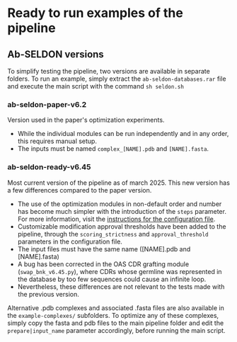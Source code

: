 # Ready to run examples of the pipeline

## Ab-SELDON versions
To simplify testing the pipeline, two versions are available in separate folders. To run an example, simply extract the `ab-seldon-databases.rar` file and execute the main script with the command `sh seldon.sh`

### ab-seldon-paper-v6.2
Version used in the paper's optimization experiments. 
- While the individual modules can be run independently and in any order, this requires manual setup. 
- The inputs must be named `complex_[NAME].pdb` and `[NAME].fasta`. 

### ab-seldon-ready-v6.45
Most current version of the pipeline as of march 2025. This new version has a few differences compared to the paper version.
- The use of the optimization modules in non-default order and number has become much simpler with the introduction of the `steps` parameter. For more information, visit the [instructions for the configuration file]().
- Customizable modification approval thresholds have been added to the pipeline, through the `scoring_strictness` and `approval_threshold` parameters in the configuration file.
- The input files must have the same name ([NAME].pdb and [NAME].fasta)
- A bug has been corrected in the OAS CDR grafting module (`swap_bnk_v6.45.py`), where CDRs whose germline was represented in the database by too few sequences could cause an infinite loop.
- Nevertheless, these differences are not relevant to the tests made with the previous version.

Alternative .pdb complexes and associated .fasta files are also available in the `example-complexes/` subfolders. To optimize any of these complexes, simply copy the fasta and pdb files to the main pipeline folder and edit the `prepare|input_name` parameter accordingly, before running the main script.
